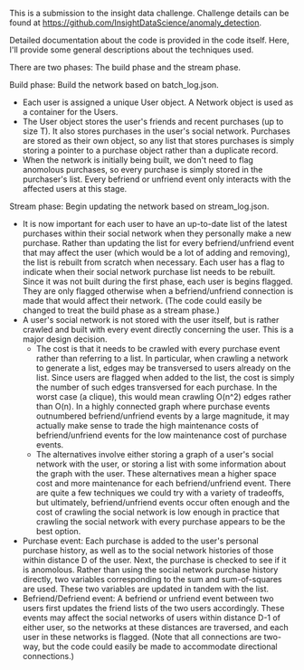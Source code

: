This is a submission to the insight data challenge. Challenge details can be found at https://github.com/InsightDataScience/anomaly_detection.

Detailed documentation about the code is provided in the code itself. Here, I'll provide some general descriptions about the techniques used.

There are two phases: The build phase and the stream phase.

Build phase: Build the network based on batch_log.json.
  - Each user is assigned a unique User object. A Network object is used as a container for the Users.
  - The User object stores the user's friends and recent purchases (up to size T). It also stores purchases in the user's social network. Purchases are stored as their own object, so any list that stores purchases is simply storing a pointer to a purchase object rather than a duplicate record.
  - When the network is initially being built, we don't need to flag anomolous purchases, so every purchase is simply stored in the purchaser's list. Every befriend or unfriend event only interacts with the affected users at this stage.
	
Stream phase: Begin updating the network based on stream_log.json.
  - It is now important for each user to have an up-to-date list of the latest purchases within their social network when they personally make a new purchase. Rather than updating the list for every befriend/unfriend event that may affect the user (which would be a lot of adding and removing), the list is rebuilt from scratch when necessary.	Each user has a flag to indicate when their social network purchase list needs to be rebuilt. Since it was not built during the first phase, each user is begins flagged. They are only flagged otherwise when a befriend/unfriend connection is made that would affect their network. (The code could easily be changed to treat the build phase as a stream phase.)
  - A user's social network is not stored with the user itself, but is rather crawled and built with every event directly concerning the user. This is a major design decision.
	 - The cost is that it needs to be crawled with every purchase event rather than referring to a list. In particular, when crawling a network to generate a list, edges may be transversed to users already on the list. Since users are flagged when added to the list, the cost is simply the number of such edges transversed for each purchase. In the worst case (a clique), this would mean crawling O(n^2) edges rather than O(n). In a highly connected graph where purchase events outnumbered befriend/unfriend events by a large magnitude, it may actually make sense to trade the high maintenance costs of befriend/unfriend events for the low maintenance cost of purchase events.
	 - The alternatives involve either storing a graph of a user's social network with the user, or storing a list with some information about the graph with the user. These alternatives mean a higher space cost and more maintenance for each befriend/unfriend event. There are quite a few techniques we could try with a variety of tradeoffs, but ultimately, befriend/unfriend events occur often enough and the cost of crawling the social network is low enough in practice that crawling the social network with every purchase appears to be the best option.
  - Purchase event: Each purchase is added to the user's personal purchase history, as well as to the social network histories of those within distance
  D of the user. Next, the purchase is checked to see if it is anomolous. Rather than using the social network purchase history directly,
  two variables corresponding to the sum and sum-of-squares are used. These two variables are updated in tandem with the list.
  - Befriend/Defriend event: A befriend or unfriend event between two users first updates the friend lists of the two users accordingly. These events may affect the social networks of users within distance D-1 of either user, so the networks at these distances are traversed, and each user in these networks is flagged. (Note that all connections are two-way, but the code could easily be made to accommodate directional connections.)
  